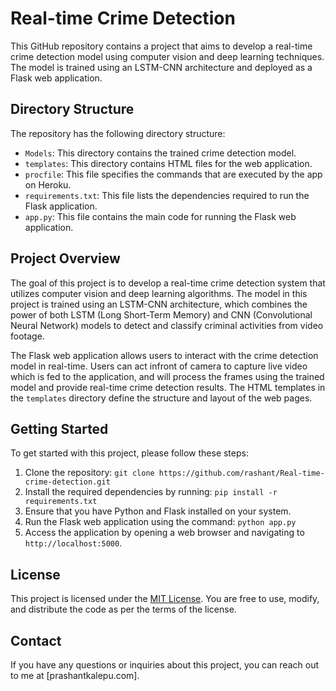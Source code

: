 # Real-time Crime Detection

This GitHub repository contains a project that aims to develop a real-time crime detection model using computer vision and deep learning techniques. The model is trained using an LSTM-CNN architecture and deployed as a Flask web application.

## Directory Structure

The repository has the following directory structure:

- `Models`: This directory contains the trained crime detection model.
- `templates`: This directory contains HTML files for the web application.
- `procfile`: This file specifies the commands that are executed by the app on Heroku.
- `requirements.txt`: This file lists the dependencies required to run the Flask application.
- `app.py`: This file contains the main code for running the Flask web application.

## Project Overview

The goal of this project is to develop a real-time crime detection system that utilizes computer vision and deep learning algorithms. The model in this project is trained using an LSTM-CNN architecture, which combines the power of both LSTM (Long Short-Term Memory) and CNN (Convolutional Neural Network) models to detect and classify criminal activities from video footage.

The Flask web application allows users to interact with the crime detection model in real-time. Users can act infront of camera to capture live video which is fed to the application, and will process the frames using the trained model and provide real-time crime detection results. The HTML templates in the `templates` directory define the structure and layout of the web pages.

## Getting Started

To get started with this project, please follow these steps:

1. Clone the repository: `git clone https://github.com/rashant/Real-time-crime-detection.git`
2. Install the required dependencies by running: `pip install -r requirements.txt`
3. Ensure that you have Python and Flask installed on your system.
4. Run the Flask web application using the command: `python app.py`
5. Access the application by opening a web browser and navigating to `http://localhost:5000`.

## License

This project is licensed under the [MIT License](LICENSE). You are free to use, modify, and distribute the code as per the terms of the license.

## Contact

If you have any questions or inquiries about this project, you can reach out to me at [prashantkalepu.com].
